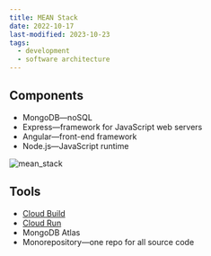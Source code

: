 ```yaml
---
title: MEAN Stack
date: 2022-10-17
last-modified: 2023-10-23
tags:
  - development
  - software architecture
---
```


## Components

- MongoDB—noSQL
- Express—framework for JavaScript web servers
- Angular—front-end framework
- Node.js—JavaScript runtime

![mean_stack](files/mean_stack.svg)

## Tools

- [Cloud Build](notes/Cloud%20Build.md)
- [Cloud Run](notes/Cloud%20Run.md)
- MongoDB Atlas
- Monorepository—one repo for all source code
